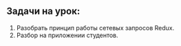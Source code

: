 ## Задачи на урок:

1. Разобрать принцип работы сетевых запросов Redux.
2. Разбор на приложении студентов.